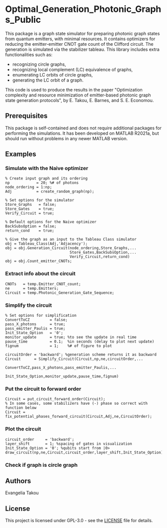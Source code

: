# Optimal_Generation_Photonic_Graphs_Public
This package is a graph state simulator for preparing photonic graph states
from quantum emitters, with minimal resources. It contains optimizers for 
reducing the emitter-emitter CNOT gate count of the Clifford circuit. 
The generation is simulated via the stabilizer tableau. 
This library includes extra functionalities such as: 
* recognizing circle graphs,
* recognizing local complement (LC) equivalence of graphs, 
* enumerating LC orbits of circle graphs, 
* generating the LC orbit of a graph.

This code is used 
to produce the results in the paper "Optimization complexity and resource 
minimization of emitter-based photonic graph state generation protocols", 
by E. Takou, E. Barnes, and S. E. Economou.

## Prerequisites
This package is self-contained and does not require additional packages
for performing the simulations. It has been developed on MATLAB R2021a, 
but should run without problems in any newer MATLAB version.

## Examples
### Simulate with the Naive optimizer
```
% Create input graph and its ordering
np            = 20; %# of photons
node_ordering = 1:np;
Adj           = create_random_graph(np); 

% Set options for the simulator
Store_Graphs   = false;
Store_Gates    = true;
Verify_Circuit = true;

% Default options for the Naive optimizer
BackSubsOption = false; 
return_cond    = true;  

% Give the graph as an input to the Tableau Class simulator
obj = Tableau_Class(Adj,'Adjacency'); 
obj = obj.Generation_Circuit(node_ordering,Store_Graphs,...
                             Store_Gates,BackSubsOption,...
                             Verify_Circuit,return_cond)
obj = obj.Count_emitter_CNOTs;
```

### Extract info about the circuit
```
CNOTs   = temp.Emitter_CNOT_count;
ne      = temp.Emitters;
Circuit = temp.Photonic_Generation_Gate_Sequence; 
```
### Simplify the circuit
```
% Set options for simplification
ConvertToCZ         = false;
pass_X_photons      = true;
pass_emitter_Paulis = true;
Init_State_Option   = '0';
monitor_update      = true; %to see the update in real time
pause_time          = 0.1;  %in seconds (delay to plot next update)
fignum              = 1;    %# of figure to plot

circuitOrder = 'backward'; %generation scheme returns it as backward
Circuit      = Simplify_Circuit(Circuit,np,ne,circuitOrder,...
                                ConvertToCZ,pass_X_photons,pass_emitter_Paulis,...
                                Init_State_Option,monitor_update,pause_time,fignum)
```
### Put the circuit to forward order
```
Circuit = put_circuit_forward_order(Circuit);
% In some cases, some stabilizers have (-) phase so correct with function below
Circuit = fix_potential_phases_forward_circuit(Circuit,Adj,ne,CircuitOrder);
```

### Plot the circuit
```
circuit_order     = 'backward';
layer_shift       = 1; %spacing of gates in visualization
Init_State_Option = '0'; %qubits start from |0>
draw_circuit(np,ne,Circuit,circuit_order,layer_shift,Init_State_Option)
```
### Check if graph is circle graph

## Authors
Evangelia Takou

## License
This project is licensed under GPL-3.0 - see the [LICENSE](LICENSE) file for details.

